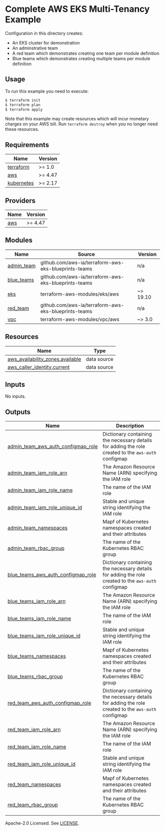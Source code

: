 # Complete AWS EKS Multi-Tenancy Example

Configuration in this directory creates:

- An EKS cluster for demonstration
- An adminstrative team
- A red team which demonstrates creating one team per module definition
- Blue teams which demonstrates creating multiple teams per module definition

## Usage

To run this example you need to execute:

```bash
$ terraform init
$ terraform plan
$ terraform apply
```

Note that this example may create resources which will incur monetary charges on your AWS bill. Run `terraform destroy` when you no longer need these resources.

<!-- BEGINNING OF PRE-COMMIT-TERRAFORM DOCS HOOK -->
## Requirements

| Name | Version |
|------|---------|
| <a name="requirement_terraform"></a> [terraform](#requirement\_terraform) | >= 1.0 |
| <a name="requirement_aws"></a> [aws](#requirement\_aws) | >= 4.47 |
| <a name="requirement_kubernetes"></a> [kubernetes](#requirement\_kubernetes) | >= 2.17 |

## Providers

| Name | Version |
|------|---------|
| <a name="provider_aws"></a> [aws](#provider\_aws) | >= 4.47 |

## Modules

| Name | Source | Version |
|------|--------|---------|
| <a name="module_admin_team"></a> [admin\_team](#module\_admin\_team) | github.com/aws-ia/terraform-aws-eks-blueprints-teams | n/a |
| <a name="module_blue_teams"></a> [blue\_teams](#module\_blue\_teams) | github.com/aws-ia/terraform-aws-eks-blueprints-teams | n/a |
| <a name="module_eks"></a> [eks](#module\_eks) | terraform-aws-modules/eks/aws | ~> 19.10 |
| <a name="module_red_team"></a> [red\_team](#module\_red\_team) | github.com/aws-ia/terraform-aws-eks-blueprints-teams | n/a |
| <a name="module_vpc"></a> [vpc](#module\_vpc) | terraform-aws-modules/vpc/aws | ~> 3.0 |

## Resources

| Name | Type |
|------|------|
| [aws_availability_zones.available](https://registry.terraform.io/providers/hashicorp/aws/latest/docs/data-sources/availability_zones) | data source |
| [aws_caller_identity.current](https://registry.terraform.io/providers/hashicorp/aws/latest/docs/data-sources/caller_identity) | data source |

## Inputs

No inputs.

## Outputs

| Name | Description |
|------|-------------|
| <a name="output_admin_team_aws_auth_configmap_role"></a> [admin\_team\_aws\_auth\_configmap\_role](#output\_admin\_team\_aws\_auth\_configmap\_role) | Dictionary containing the necessary details for adding the role created to the `aws-auth` configmap |
| <a name="output_admin_team_iam_role_arn"></a> [admin\_team\_iam\_role\_arn](#output\_admin\_team\_iam\_role\_arn) | The Amazon Resource Name (ARN) specifying the IAM role |
| <a name="output_admin_team_iam_role_name"></a> [admin\_team\_iam\_role\_name](#output\_admin\_team\_iam\_role\_name) | The name of the IAM role |
| <a name="output_admin_team_iam_role_unique_id"></a> [admin\_team\_iam\_role\_unique\_id](#output\_admin\_team\_iam\_role\_unique\_id) | Stable and unique string identifying the IAM role |
| <a name="output_admin_team_namespaces"></a> [admin\_team\_namespaces](#output\_admin\_team\_namespaces) | Mapf of Kubernetes namespaces created and their attributes |
| <a name="output_admin_team_rbac_group"></a> [admin\_team\_rbac\_group](#output\_admin\_team\_rbac\_group) | The name of the Kubernetes RBAC group |
| <a name="output_blue_teams_aws_auth_configmap_role"></a> [blue\_teams\_aws\_auth\_configmap\_role](#output\_blue\_teams\_aws\_auth\_configmap\_role) | Dictionary containing the necessary details for adding the role created to the `aws-auth` configmap |
| <a name="output_blue_teams_iam_role_arn"></a> [blue\_teams\_iam\_role\_arn](#output\_blue\_teams\_iam\_role\_arn) | The Amazon Resource Name (ARN) specifying the IAM role |
| <a name="output_blue_teams_iam_role_name"></a> [blue\_teams\_iam\_role\_name](#output\_blue\_teams\_iam\_role\_name) | The name of the IAM role |
| <a name="output_blue_teams_iam_role_unique_id"></a> [blue\_teams\_iam\_role\_unique\_id](#output\_blue\_teams\_iam\_role\_unique\_id) | Stable and unique string identifying the IAM role |
| <a name="output_blue_teams_namespaces"></a> [blue\_teams\_namespaces](#output\_blue\_teams\_namespaces) | Mapf of Kubernetes namespaces created and their attributes |
| <a name="output_blue_teams_rbac_group"></a> [blue\_teams\_rbac\_group](#output\_blue\_teams\_rbac\_group) | The name of the Kubernetes RBAC group |
| <a name="output_red_team_aws_auth_configmap_role"></a> [red\_team\_aws\_auth\_configmap\_role](#output\_red\_team\_aws\_auth\_configmap\_role) | Dictionary containing the necessary details for adding the role created to the `aws-auth` configmap |
| <a name="output_red_team_iam_role_arn"></a> [red\_team\_iam\_role\_arn](#output\_red\_team\_iam\_role\_arn) | The Amazon Resource Name (ARN) specifying the IAM role |
| <a name="output_red_team_iam_role_name"></a> [red\_team\_iam\_role\_name](#output\_red\_team\_iam\_role\_name) | The name of the IAM role |
| <a name="output_red_team_iam_role_unique_id"></a> [red\_team\_iam\_role\_unique\_id](#output\_red\_team\_iam\_role\_unique\_id) | Stable and unique string identifying the IAM role |
| <a name="output_red_team_namespaces"></a> [red\_team\_namespaces](#output\_red\_team\_namespaces) | Mapf of Kubernetes namespaces created and their attributes |
| <a name="output_red_team_rbac_group"></a> [red\_team\_rbac\_group](#output\_red\_team\_rbac\_group) | The name of the Kubernetes RBAC group |
<!-- END OF PRE-COMMIT-TERRAFORM DOCS HOOK -->

Apache-2.0 Licensed. See [LICENSE](https://github.com/clowdhaus/terraform-aws-eks-multi-tenancy/blob/main/LICENSE).
